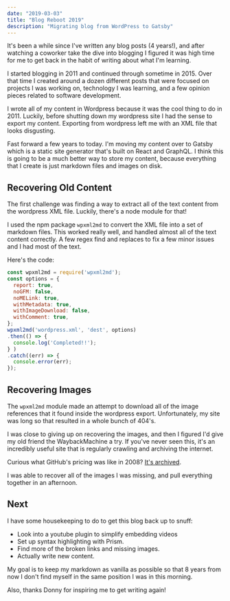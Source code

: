 ```yaml
---
date: "2019-03-03"
title: "Blog Reboot 2019"
description: "Migrating blog from WordPress to Gatsby"
---
```


It's been a while since I've written any blog posts (4 years!), and after watching a coworker take the dive into blogging I figured it was high time for me to get back in the habit of writing about what I'm learning.

I started blogging in 2011 and continued through sometime in 2015.  Over that time I created around a dozen different posts that were focused on projects I was working on, technology I was learning, and a few opinion pieces related to software development.

I wrote all of my content in Wordpress because it was the cool thing to do in 2011.  Luckily, before shutting down my wordpress site I had the sense to export my content.  Exporting from wordpress left me with an XML file that looks disgusting.

Fast forward a few years to today.  I'm moving my content over to Gatsby which is a static site generator that's built on React and GraphQL.  I think this is going to be a much better way to store my content, because everything that I create is just markdown files and images on disk.

## Recovering Old Content

The first challenge was finding a way to extract all of the text content from the wordpress XML file.  Luckily, there's a node module for that!

I used the npm package `wpxml2md` to convert the XML file into a set of markdown files.  This worked really well, and handled almost all of the text content correctly.  A few regex find and replaces to fix a few minor issues and I had most of the text.

Here's the code:

```js
const wpxml2md = require('wpxml2md');
const options = {
  report: true,
  noGFM: false,
  noMELink: true,
  withMetadata: true,
  withImageDownload: false,
  withComment: true,
};
wpxml2md('wordpress.xml', 'dest', options)
.then(() => {
  console.log('Completed!!');
} )
.catch((err) => {
  console.error(err);
});
```

## Recovering Images

The `wpxml2md` module made an attempt to download all of the image references that it found inside the wordpress export.  Unfortunately, my site was long so that resulted in a whole bunch of 404's.

I was close to giving up on recovering the images, and then I figured I'd give my old friend the WaybackMachine a try.  If you've never seen this, it's an incredibly useful site that is regularly crawling and archiving the internet.

Curious what GitHub's pricing was like in 2008?  [It's archived](https://web.archive.org/web/20080621111340/http://github.com/plans).

I was able to recover all of the images I was missing, and pull everything together in an afternoon.

## Next

I have some housekeeping to do to get this blog back up to snuff:

* Look into a youtube plugin to simplify embedding videos
* Set up syntax highlighting with Prism.
* Find more of the broken links and missing images.
* Actually write new content.

My goal is to keep my markdown as vanilla as possible so that 8 years from now I don't find myself in the same position I was in this morning.

Also, thanks Donny for inspiring me to get writing again!
